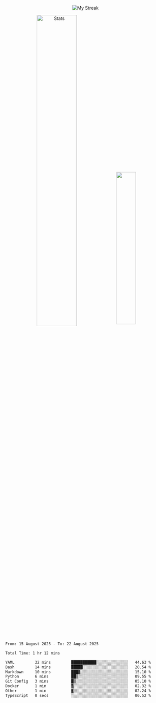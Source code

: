 <p align="center">
<picture>
  <source media="(prefers-color-scheme: dark)" srcset="http://github-readme-streak-stats.herokuapp.com?user=semolik&theme=dark&hide_border=true&background=DD272700">
  <img alt="My Streak" src="http://github-readme-streak-stats.herokuapp.com?user=semolik&hide_border=true">
</picture>
</p>
<div align="center">
  <picture>
    <source media="(prefers-color-scheme: dark)" srcset="https://github-readme-stats.vercel.app/api?username=semolik&show_icons=true&bg_color=DD272700&hide_border=true&theme=dark">
        <img alt="Stats" src="https://github-readme-stats.vercel.app/api?username=semolik&show_icons=true&bg_color=DD272700&hide_border=true" width="50%" >
  </picture>
  <sup>
  <picture>
  <source media="(prefers-color-scheme: dark)" srcset="https://github-readme-stats.vercel.app/api/top-langs/?username=semolik&layout=compact&hide_border=true&bg_color=DD272700&theme=dark">
  <img src="https://github-readme-stats.vercel.app/api/top-langs/?username=semolik&layout=compact&hide_border=true" width="35%" />
  </picture>
  </sup>
</div>
<!--START_SECTION:waka-->

```txt
From: 15 August 2025 - To: 22 August 2025

Total Time: 1 hr 12 mins

YAML         32 mins         ███████████░░░░░░░░░░░░░░   44.63 %
Bash         14 mins         █████░░░░░░░░░░░░░░░░░░░░   20.54 %
Markdown     10 mins         ███▓░░░░░░░░░░░░░░░░░░░░░   15.10 %
Python       6 mins          ██▒░░░░░░░░░░░░░░░░░░░░░░   09.55 %
Git Config   3 mins          █▒░░░░░░░░░░░░░░░░░░░░░░░   05.10 %
Docker       1 min           ▓░░░░░░░░░░░░░░░░░░░░░░░░   02.32 %
Other        1 min           ▓░░░░░░░░░░░░░░░░░░░░░░░░   02.24 %
TypeScript   0 secs          ░░░░░░░░░░░░░░░░░░░░░░░░░   00.52 %
```

<!--END_SECTION:waka-->

